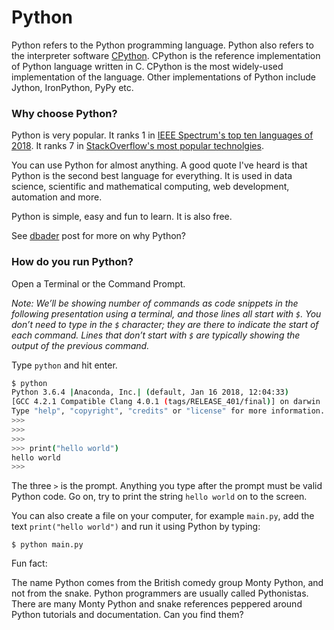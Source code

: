 # Python

Python refers to the Python programming language.
Python also refers to the interpreter software [CPython](https://github.com/python/cpython).
CPython is the reference implementation of Python language written in C.
CPython is the most widely-used implementation of the language.
Other implementations of Python include Jython, IronPython, PyPy etc.

### Why choose Python?

Python is very popular.
It ranks 1 in [IEEE Spectrum's top ten languages of 2018](https://spectrum.ieee.org/at-work/innovation/the-2018-top-programming-languages).
It ranks 7 in [StackOverflow's most popular technolgies](https://insights.stackoverflow.com/survey/2018).

You can use Python for almost anything.
A good quote I've heard is that Python is the second best language for everything.
It is used in data science, scientific and mathematical computing, web development, automation and more.

Python is simple, easy and fun to learn. It is also free.

See [dbader](https://dbader.org/blog/why-learn-python) post for more on why Python?

### How do you run Python?

Open a Terminal or the Command Prompt.

*Note: We’ll be showing number of commands as code snippets in the following presentation using a terminal, and those lines all start with `$`.
You don’t need to type in the `$` character; they are there to indicate the start of each command.
Lines that don’t start with `$` are typically showing the output of the previous command.*

Type `python` and hit enter.

```bash
$ python
Python 3.6.4 |Anaconda, Inc.| (default, Jan 16 2018, 12:04:33)
[GCC 4.2.1 Compatible Clang 4.0.1 (tags/RELEASE_401/final)] on darwin
Type "help", "copyright", "credits" or "license" for more information.
>>>
>>>
>>>
>>> print("hello world")
hello world
>>>
```

The three `>` is the prompt. Anything you type after the prompt must be valid Python code.
Go on, try to print the string `hello world` on to the screen.

You can also create a file on your computer, for example `main.py`, add the text `print("hello world")` and run it using Python by typing:

```
$ python main.py
```


Fun fact:

The name Python comes from the British comedy group Monty Python, and not from the snake.
Python programmers are usually called Pythonistas.
There are many Monty Python and snake references peppered around Python tutorials and documentation. Can you find them?

